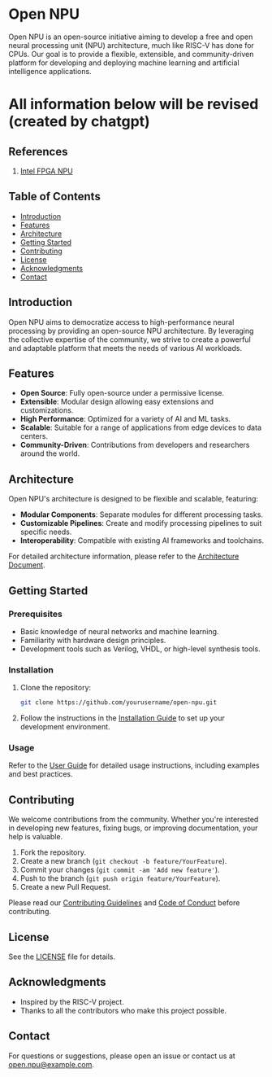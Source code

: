 # Open NPU

Open NPU is an open-source initiative aiming to develop a free and open neural processing unit (NPU) architecture, much like RISC-V has done for CPUs. Our goal is to provide a flexible, extensible, and community-driven platform for developing and deploying machine learning and artificial intelligence applications.

# All information below will be revised (created by chatgpt)

## References
1. [Intel FPGA NPU](https://github.com/intel/fpga-npu)

## Table of Contents
- [Introduction](#introduction)
- [Features](#features)
- [Architecture](#architecture)
- [Getting Started](#getting-started)
- [Contributing](#contributing)
- [License](#license)
- [Acknowledgments](#acknowledgments)
- [Contact](#contact)

## Introduction

Open NPU aims to democratize access to high-performance neural processing by providing an open-source NPU architecture. By leveraging the collective expertise of the community, we strive to create a powerful and adaptable platform that meets the needs of various AI workloads.

## Features

- **Open Source**: Fully open-source under a permissive license.
- **Extensible**: Modular design allowing easy extensions and customizations.
- **High Performance**: Optimized for a variety of AI and ML tasks.
- **Scalable**: Suitable for a range of applications from edge devices to data centers.
- **Community-Driven**: Contributions from developers and researchers around the world.

## Architecture

Open NPU's architecture is designed to be flexible and scalable, featuring:

- **Modular Components**: Separate modules for different processing tasks.
- **Customizable Pipelines**: Create and modify processing pipelines to suit specific needs.
- **Interoperability**: Compatible with existing AI frameworks and toolchains.

For detailed architecture information, please refer to the [Architecture Document](docs/architecture.md).

## Getting Started

### Prerequisites

- Basic knowledge of neural networks and machine learning.
- Familiarity with hardware design principles.
- Development tools such as Verilog, VHDL, or high-level synthesis tools.

### Installation

1. Clone the repository:
    ```sh
    git clone https://github.com/yourusername/open-npu.git
    ```
2. Follow the instructions in the [Installation Guide](docs/installation.md) to set up your development environment.

### Usage

Refer to the [User Guide](docs/user_guide.md) for detailed usage instructions, including examples and best practices.

## Contributing

We welcome contributions from the community. Whether you're interested in developing new features, fixing bugs, or improving documentation, your help is valuable.

1. Fork the repository.
2. Create a new branch (`git checkout -b feature/YourFeature`).
3. Commit your changes (`git commit -am 'Add new feature'`).
4. Push to the branch (`git push origin feature/YourFeature`).
5. Create a new Pull Request.

Please read our [Contributing Guidelines](CONTRIBUTING.md) and [Code of Conduct](CODE_OF_CONDUCT.md) before contributing.

## License

See the [LICENSE](LICENSE) file for details.

## Acknowledgments

- Inspired by the RISC-V project.
- Thanks to all the contributors who make this project possible.

## Contact

For questions or suggestions, please open an issue or contact us at open.npu@example.com.
